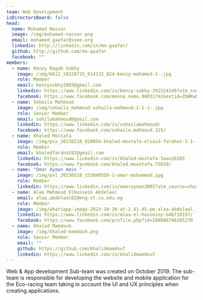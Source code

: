 ```yaml
---
team: Web Development
isDirectorsBoard: false
head:
  name: Mohamed Nasser
  image: /img/mohamed-nasser.png
  email: mohamed_gaafar@ieee.org
  linkedin: http://linkedin.com/in/mn-gaafar/
  github: http://github.com/mo-gaafar
  facebook: ""
members:
  - name: Kenzy Ragab Sobhy
    image: /img/b612_20220715_014133_824-kenzy-mohamed-1-.jpg
    role: Member
    email: kenzysobhy2003@gmail.com
    linkedin: https://www.linkedin.com/in/kenzy-sobhy-391524249?utm_source=share&utm_campaign=share_via&utm_content=profile&utm_medium=android_app
    facebook: https://www.facebook.com/menna.nemo.98031?mibextid=ZbWKwL
  - name: Sohaila Mahmoud
    image: /img/sohaila_mahmoud-sohaila-mahmoud-1-1-1-.jpg
    role: Senior Member
    email: suhilamahmoud@gmail.com
    linkedin: https://www.linkedin.com/in/sohailamahmoud/
    facebook: https://www.facebook.com/sohaila.mahmoud.315/
  - name: Khaled Mostafa
    image: /img/psx_20230218_010056-khaled-mostafa-elsaid-farahat-1-1-.jpg
    role: Member
    email: khaledfarahat82@gmail.com
    linkedin: https://www.linkedin.com/in/khaled-mostafa-3aaa26265
    facebook: https://www.facebook.com/khaled.moustafa.75839/
  - name: "Omar Ayman Amin "
    image: /img/pxl_20230518_153040556-1-omar-mohammad.jpg
    role: Member
    linkedin: https://www.linkedin.com/in/omarayman2003?utm_source=share&utm_campaign=share_via&utm_content=profile&utm_medium=android_app
  - name: Alaa Mahmoud Elhussein Abdelaal
    email: alaa.abdelaal02@eng-st.cu.edu.eg
    role: Member
    image: /img/whatsapp-image-2023-10-20-at-2.41.45-pm-alaa-abdelaal.jpeg
    linkedin: https://www.linkedin.com/in/alaa-el-husseiny-b4b710197/
    facebook: https://www.facebook.com/profile.php?id=100006746265270
  - name: Khaled Mamdouh
    image: /img/khaled-mamdouh.png
    role: Senior Member
    email: ""
    github: https://github.com/Khalidmamdou7
    linkedin: https://www.linkedin.com/in/khalidmamdou7
---
```

Web & App development Sub-team was created on October 2019. The sub-team
is responsible for developing the website and mobile application for the
Eco-racing team taking in account the UI and UX principles when creating
applications.